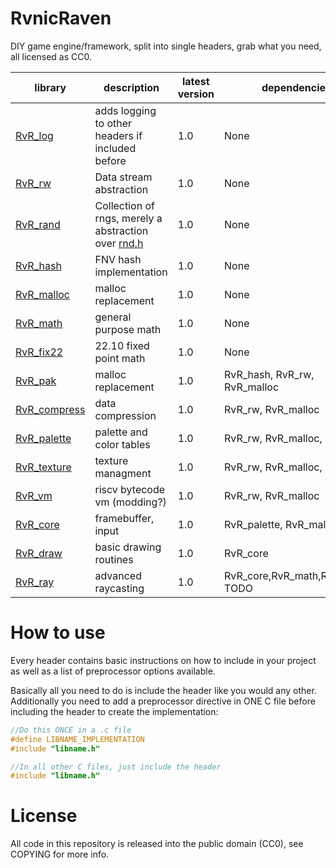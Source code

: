 # RvnicRaven

DIY game engine/framework, split into single headers, grab what you need, all licensed as CC0.

|library|description|latest version|dependencies|
|---|---|---|---|
|[RvR_log](headers/RvR_log.h)|adds logging to other headers if included before|1.0|None|
|[RvR_rw](headers/RvR_rw.h)|Data stream abstraction|1.0|None|
|[RvR_rand](headers/RvR_rand.h)|Collection of rngs, merely a abstraction over [rnd.h](https://github.com/mattiasgustavsson/libs)|1.0|None|
|[RvR_hash](headers/RvR_hash.h)|FNV hash implementation|1.0|None|
|[RvR_malloc](headers/RvR_malloc.h)|malloc replacement|1.0|None|
|[RvR_math](headers/RvR_math.h)|general purpose math|1.0|None|
|[RvR_fix22](headers/RvR_fix22.h)|22.10 fixed point math|1.0|None|
|[RvR_pak](headers/RvR_pak.h)|malloc replacement|1.0|RvR_hash, RvR_rw, RvR_malloc|
|[RvR_compress](headers/RvR_compress.h)|data compression|1.0|RvR_rw, RvR_malloc|
|[RvR_palette](headers/RvR_palette.h)|palette and color tables|1.0|RvR_rw, RvR_malloc, RvR_pak|
|[RvR_texture](headers/RvR_texture.h)|texture managment|1.0|RvR_rw, RvR_malloc, RvR_pak|
|[RvR_vm](headers/RvR_vm.h)|riscv bytecode vm (modding?)|1.0|RvR_rw, RvR_malloc|
|[RvR_core](headers/RvR_core.h)|framebuffer, input|1.0|RvR_palette, RvR_malloc|
|[RvR_draw](headers/RvR_draw.h)|basic drawing routines|1.0|RvR_core|
|[RvR_ray](headers/RvR_ray.h)|advanced raycasting|1.0|RvR_core,RvR_math,RvR_fix22 TODO|

# How to use

Every header contains basic instructions on how to include in your project as well as a list of preprocessor options available. 

Basically all you need to do is include the header like you would any other. Additionally you need to add a preprocessor directive in ONE C file before including the header to create the implementation:

```C
//Do this ONCE in a .c file
#define LIBNAME_IMPLEMENTATION
#include "libname.h"

//In all other C files, just include the header
#include "libname.h"
```

# License

All code in this repository is released into the public domain (CC0), see COPYING for more info.
